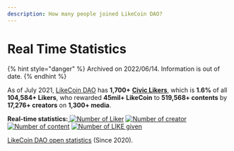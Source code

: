 ```yaml
---
description: How many people joined LikeCoin DAO?
---
```


# Real Time Statistics

{% hint style="danger" %}
Archived on 2022/06/14. Information is out of date.
{% endhint %}

As of July 2021, [LikeCoin DAO](https://liker.land/getapp) has **1,700+** [**Civic Likers**](../../../user-guide/civic-liker/), which is **1.6%** of all **104,584+ Likers**, who rewarded **45mil+ LikeCoin** to **519,568+ contents** by **17,276+ creators** on **1,300+ media**.

**Real-time statistics:**[ ![Number of Liker](https://static.like.co/badge/stats/liker.svg)](https://like.co/) [![Number of creator](https://static.like.co/badge/stats/creator.svg)](https://like.co/) [![Number of content](https://static.like.co/badge/stats/content.svg)](https://like.co/) [![Number of LIKE given](https://static.like.co/badge/stats/LIKE.svg)](https://like.co/)

[LikeCoin DAO open statistics](https://datastudio.google.com/u/0/reporting/e6168171-b61d-4871-b39f-7b6308f2facc/page/qgR) (Since 2020).
